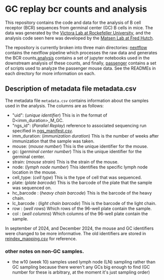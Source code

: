 # GC replay bcr counts and analysis

This repository contains the code and data for the analysis of B cell receptor (BCR) sequences from germinal center (GC) B cells in mice. The data was generated by the
[Victora Lab at Rockefeller University](https://www.germinal.center/), and the analysis code seen here was developed by the [Matsen Lab at Fred Hutch](https://matsen.fredhutch.org/).

The repository is currently broken into three main directories: [nextflow](nextflow/) contains the nextflow pipeline which processes the raw data and generates the BCR counts,[analysis](analysis/) contains a set of jupyter notebooks used in the downstream analysis of these counts, and finally, [passenger](passenger/) contains a set of scripts used to analyze the passenger mouse data. See the READMEs in each directory for more information on each.


## Description of metadata file metadata.csv

The metadata file `metadata.csv` contains information about the samples used in the analysis. The columns are as follows:

- "uid": (_unique identifier_) This is in the format of D<imm_duration>_M<mouse>_GC<gc>. 
- "ngs_id": (_Parallel Replay_) reference to associated sequencing run specified in [ngs_manifest.csv](ngs_manifest.csv).
- imm_duration: (_immunization duration_) This is the number of weeks after immunization that the sample was taken.
- mouse: (_mouse number_) This is the unique identifier for the mouse.
- gc: (_germinal center number_) This is the unique identifier for the germinal center.
- strain: (_mouse strain_) This is the strain of the mouse.
- node: (_lymph node number_) This identifies the specific lymph node location in the mouse.
- cell_type: (_cell type_) This is the type of cell that was sequenced.
- plate: (_plate barcode_) This is the barcode of the plate that the sample was sequenced on.
- hc_barcode : (_heavy chain barcode_) This is the barcode of the heavy chain.
- lc_barcode : (_light chain barcode_) This is the barcode of the light chain.
- row : (_well rows_) Which rows of the 96-well plate contain the sample.
- col : (_well columns_) Which columns of the 96-well plate contain the sample.

In september of 2024, and December 2024, the mouse and GC identifiers were changed to be more informative. The old identifiers are stored in [reindex_mapping.csv](reindex_mapping.csv) for reference.


### other notes on non-GC samples.

- the w10 (week 10) samples used lymph node (LN) sampling rather than GC sampling because there weren't any GCs big enough to find (GC number for these is arbitrary, at the moment it's just sampling order)                                                                                      